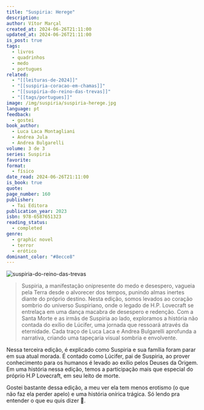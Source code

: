 ```yaml
---
title: "Suspiria: Herege"
description: 
author: Vítor Marçal
created_at: 2024-06-26T21:11:00
updated_at: 2024-06-26T21:11:00
is_post: true
tags:
  - livros
  - quadrinhos
  - medo
  - portugues
related:
  - "[[leituras-de-2024]]"
  - "[[suspiria-coracao-em-chamas]]"
  - "[[suspiria-do-reino-das-trevas]]"
  - "[[tags/portugues]]"
image: /img/suspiria/suspiria-herege.jpg
language: pt
feedback:
  - gostei
book_author:
  - Luca Laca Montagliani
  - Andrea Jula
  - Andrea Bulgarelli
volume: 3 de 3
series: Suspiria
favorite: 
format:
  - físico
date_read: 2024-06-26T21:11:00
is_book: true
quote: 
page_number: 160
publisher:
  - Tai Editora
publication_year: 2023
isbn: 978-6587651323
reading_status:
  - completed
genre:
  - graphic novel
  - terror
  - erótico
dominant_color: "#8ecce8"
---
```


![suspiria-do-reino-das-trevas](img/suspiria/suspiria-herege.jpg)

> Suspiria, a manifestação onipresente do medo e desespero, vagueia pela Terra desde o alvorecer dos tempos, punindo almas inertes diante do próprio destino. Nesta edição, somos levados ao coração sombrio do universo Suspiriano, onde o legado de H.P. Lovecraft se entrelaça em uma dança macabra de desespero e redenção. Com a Santa Morte e as irmãs de Suspiria ao lado, exploramos a história não contada do exílio de Lúcifer, uma jornada que ressoará através da eternidade. Cada traço de Luca Laca e Andrea Bulgarelli aprofunda a narrativa, criando uma tapeçaria visual sombria e envolvente.

Nessa terceira edição, é explicado como Suspiria e sua família foram parar em sua atual morada. É contado como Lúcifer, pai de Suspiria, ao prover conhecimento para os humanos é levado ao exílio pelos Deuses da Origem. Em uma história nessa edição, temos a participação mais que especial do próprio H.P Lovecraft, em seu leito de morte. 

Gostei bastante dessa edição, a meu ver ela tem menos erotismo (o que não faz ela perder apelo) e uma história onírica trágica. Só lendo pra entender o que eu quis dizer 🙂. 
